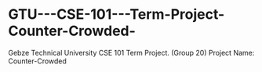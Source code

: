 # GTU---CSE-101---Term-Project-Counter-Crowded-
Gebze Technical University CSE 101 Term Project. (Group 20) Project Name: Counter-Crowded
